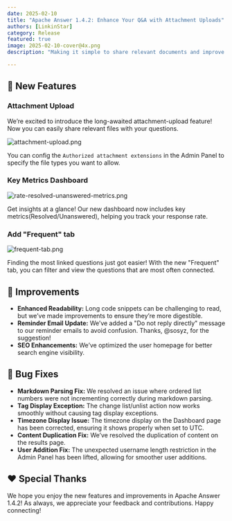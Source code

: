 ```yaml
---
date: 2025-02-10
title: "Apache Answer 1.4.2: Enhance Your Q&A with Attachment Uploads"
authors: [LinkinStar]
category: Release
featured: true
image: 2025-02-10-cover@4x.png
description: "Making it simple to share relevant documents and improve the quality of your Q&A."

---
```


## 🎉 New Features
### Attachment Upload 

We’re excited to introduce the long-awaited attachment-upload feature! Now you can easily share relevant files with your questions.

![attachment-upload.png](attachment-upload.png)


You can config the `Authorized attachment extensions` in the Admin Panel to specify the file types you want to allow.

### Key Metrics Dashboard 

![rate-resolved-unanswered-metrics.png](rate-resolved-unanswered-metrics.png)

Get insights at a glance! Our new dashboard now includes key metrics(Resolved/Unanswered), helping you track your response rate.

### Add "Frequent" tab

![frequent-tab.png](frequent-tab.png)

Finding the most linked questions just got easier! With the new "Frequent" tab, you can filter and view the questions that are most often connected.

## 🔧 Improvements
- **Enhanced Readability:** Long code snippets can be challenging to read, but we’ve made improvements to ensure they’re more digestible. 
- **Reminder Email Update:** We’ve added a "Do not reply directly" message to our reminder emails to avoid confusion. Thanks, @sosyz, for the suggestion!
- **SEO Enhancements:** We’ve optimized the user homepage for better search engine visibility.

## 🐞 Bug Fixes
- **Markdown Parsing Fix:** We resolved an issue where ordered list numbers were not incrementing correctly during markdown parsing.
- **Tag Display Exception:** The change list/unlist action now works smoothly without causing tag display exceptions.
- **Timezone Display Issue:** The timezone display on the Dashboard page has been corrected, ensuring it shows properly when set to UTC.
- **Content Duplication Fix:** We’ve resolved the duplication of content on the results page.
- **User Addition Fix:** The unexpected username length restriction in the Admin Panel has been lifted, allowing for smoother user additions.

## ❤️ Special Thanks
We hope you enjoy the new features and improvements in Apache Answer 1.4.2! As always, we appreciate your feedback and contributions. Happy connecting!